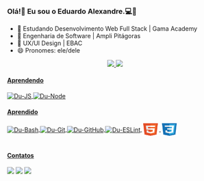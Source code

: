 ### Olá!👋 Eu sou o Eduardo Alexandre.💻📖
- 🌱 Estudando Desenvolvimento Web Full Stack | Gama Academy
- 🌱 Engenharia de Software | Ampli Pitágoras
- 🌱 UX/UI Design | EBAC
- 😄 Pronomes: ele/dele
<div align="center">
  <a href="https://github.com/DuAlexandre">
  <img height="165em" src="https://github-readme-stats.vercel.app/api?username=DuAlexandre&show_icons=true&theme=graywhite&include_all_commits=true&count_private=true"/>
  <img height="165em" src="https://github-readme-stats.vercel.app/api/top-langs/?username=DuAlexandre&layout=compact&langs_count=7&theme=graywhite"/>
</div>
  <h4>Aprendendo</h4>
<div style="display: inline_block">
  
  <img align="center" alt="Du-JS" height="30" width="40" src="https://cdn.jsdelivr.net/gh/devicons/devicon/icons/javascript/javascript-original.svg">
  <img align="center" alt="Du-Node" height="30" width="40" src="https://cdn.jsdelivr.net/gh/devicons/devicon/icons/nodejs/nodejs-plain.svg">
  <h4>Aprendido</h4>
  <img align="center" alt="Du-Bash" height="30" width="40" src="https://cdn.jsdelivr.net/gh/devicons/devicon/icons/bash/bash-plain.svg">
  <img align="center" alt="Du-Git" height="30" width="40" src="https://cdn.jsdelivr.net/gh/devicons/devicon/icons/git/git-original.svg">
  <img align="center" alt="Du-GitHub" height="30" width="40" src="https://cdn.jsdelivr.net/gh/devicons/devicon/icons/github/github-original.svg">
  <img align="center" alt="Du-ESLint" height="30" width="40" <img src="https://cdn.jsdelivr.net/gh/devicons/devicon/icons/eslint/eslint-original.svg" />
  <img align="center" alt="Du-HTML" height="30" width="40" src="https://raw.githubusercontent.com/devicons/devicon/master/icons/html5/html5-original.svg">
  <img align="center" alt="Du-CSS" height="30" width="40" src="https://raw.githubusercontent.com/devicons/devicon/master/icons/css3/css3-original.svg">
</div>
<br>
  <h4>Contatos</h4>
 <div> 
   <a href="https://www.linkedin.com/in/eduardo-alexandre025" target="_blank"><img src="https://img.shields.io/badge/-LinkedIn-%230077B5?style=for-the-badge&logo=linkedin&logoColor=white" target="_blank"></a>
   <a href = "mailto:luis.edu.alex@gmail.com"><img src="https://img.shields.io/badge/-Gmail-%23333?style=for-the-badge&logo=gmail&logoColor=white" target="_blank"></a>
  <a href="https://www.instagram.com/luis.edu.alex/" target="_blank"><img src="https://img.shields.io/badge/-Instagram-%23E4405F?style=for-the-badge&logo=instagram&logoColor=white" ></a>
</div>
  
